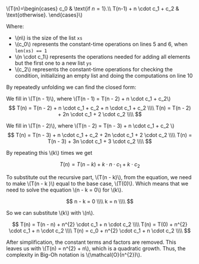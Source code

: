 \\(T(n)=\begin{cases}
    c_0 & \text{if $n=1$}.\\\\
    T(n-1) + n \cdot c_1 + c_2 & \text{otherwise}.
  \end{cases}\\)
  
Where:
* \\(n\\) is the size of the list `xs`
* \\(c_0\\) represents the constant-time operations on lines 5 and 6, when `len(xs) == 1`
* \\(n \cdot c_1\\) represents the operations needed for adding all elements but the first one to a new list `ys`
* \\(c_2\\) represents the constant-time operations for checking the condition, initializing an empty list and doing the computations on line 10

By repeatedly unfolding we can find the closed form:

We fill in \\(T(n - 1)\\), where \\(T(n - 1) = T(n - 2) + n \cdot c_1 + c_2\\)
$$
T(n) = T(n - 2) + n \cdot c_1 +  c_2 + n \cdot c_1 + c_2 \\\\
T(n) = T(n - 2) + 2n \cdot c_1 + 2 \cdot c_2 \\\\
$$

We fill in \\(T(n - 2)\\), where \\(T(n - 2) = T(n - 3) + n \cdot c_1 + c_2 \\)
$$
T(n) = T(n - 3) + n \cdot c_1 + c_2 + 2n \cdot c_1 + 2 \cdot c_2 \\\\
T(n) = T(n - 3) + 3n \cdot c_1 + 3 \cdot c_2 \\\\
$$

By repeating this \\(k\\) times we get

$$
T(n) = T(n - k) + k \cdot n \cdot c_1 + k \cdot c_2
$$

To substitute out the recursive part, \\(T(n - k)\\), from the equation, we need to make \\(T(n - k )\\) equal to the base case, \\(T(0)\\).
Which means that we need to solve the equation \\(n - k = 0\\) for \\(k\\).

$$
n - k = 0 \\\\
k = n \\\\
$$

So we can substitute \\(k\\) with \\(n\\).

$$
T(n) = T(n - n) + n^{2} \cdot c_1 + n \cdot c_2 \\\\
T(n) = T(0) + n^{2} \cdot c_1 + n \cdot c_2 \\\\
T(n) = c_0 + n^{2} \cdot c_1 + n \cdot c_2 \\\\
$$

After simplification, the constant terms and factors are removed. This leaves us with \\(T(n) = n^{2} + n\\), which is a quadratic growth. Thus, the complexity in Big-Oh notation is \\(\mathcal{O}(n^{2})\\).